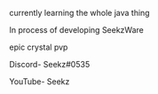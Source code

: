 
currently learning the whole java thing       

In process of developing SeekzWare    

epic crystal pvp 

Discord- Seekz#0535

YouTube- Seekz
